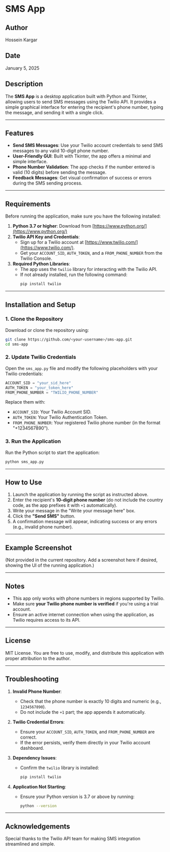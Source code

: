 # SMS App

## Author
Hossein Kargar

## Date
January 5, 2025

## Description
The **SMS App** is a desktop application built with Python and Tkinter, allowing users to send SMS messages using the Twilio API. It provides a simple graphical interface for entering the recipient's phone number, typing the message, and sending it with a single click.

---

## Features
- **Send SMS Messages**: Use your Twilio account credentials to send SMS messages to any valid 10-digit phone number.
- **User-Friendly GUI**: Built with Tkinter, the app offers a minimal and simple interface.
- **Phone Number Validation**: The app checks if the number entered is valid (10 digits) before sending the message.
- **Feedback Messages**: Get visual confirmation of success or errors during the SMS sending process.

---

## Requirements
Before running the application, make sure you have the following installed:
1. **Python 3.7 or higher**: Download from [https://www.python.org/](https://www.python.org/)
2. **Twilio API Key and Credentials**:
   - Sign up for a Twilio account at [https://www.twilio.com/](https://www.twilio.com/).
   - Get your `ACCOUNT_SID`, `AUTH_TOKEN`, and a `FROM_PHONE_NUMBER` from the Twilio Console.
3. **Required Python Libraries**:
   - The app uses the `twilio` library for interacting with the Twilio API.
   - If not already installed, run the following command:
     ```bash
     pip install twilio
     ```

---

## Installation and Setup

### 1. Clone the Repository
Download or clone the repository using:
```bash
git clone https://github.com/<your-username>/sms-app.git
cd sms-app
```

### 2. Update Twilio Credentials
Open the `sms_app.py` file and modify the following placeholders with your Twilio credentials:
```python
ACCOUNT_SID = "your_sid_here"
AUTH_TOKEN = "your_token_here"
FROM_PHONE_NUMBER = "TWILIO_PHONE_NUMBER"
```
Replace them with:
- `ACCOUNT_SID`: Your Twilio Account SID.
- `AUTH_TOKEN`: Your Twilio Authentication Token.
- `FROM_PHONE_NUMBER`: Your registered Twilio phone number (in the format "+1234567890").

### 3. Run the Application
Run the Python script to start the application:
```bash
python sms_app.py
```

---

## How to Use
1. Launch the application by running the script as instructed above.
2. Enter the recipient's **10-digit phone number** (do not include the country code, as the app prefixes it with `+1` automatically).
3. Write your message in the "Write your message here" box.
4. Click the **"Send SMS"** button.
5. A confirmation message will appear, indicating success or any errors (e.g., invalid phone number).

---

## Example Screenshot
(Not provided in the current repository. Add a screenshot here if desired, showing the UI of the running application.)

---

## Notes
- This app only works with phone numbers in regions supported by Twilio.
- Make sure **your Twilio phone number is verified** if you're using a trial account.
- Ensure an active internet connection when using the application, as Twilio requires access to its API.

---

## License
MIT License. You are free to use, modify, and distribute this application with proper attribution to the author.

---

## Troubleshooting
1. **Invalid Phone Number**:
   - Check that the phone number is exactly 10 digits and numeric (e.g., `1234567890`).
   - Do not include the `+1` part; the app appends it automatically.

2. **Twilio Credential Errors**:
   - Ensure your `ACCOUNT_SID`, `AUTH_TOKEN`, and `FROM_PHONE_NUMBER` are correct.
   - If the error persists, verify them directly in your Twilio account dashboard.

3. **Dependency Issues**:
   - Confirm the `twilio` library is installed:
     ```bash
     pip install twilio
     ```

4. **Application Not Starting**:
   - Ensure your Python version is 3.7 or above by running:
     ```bash
     python --version
     ```

---

## Acknowledgements
Special thanks to the Twilio API team for making SMS integration streamlined and simple.